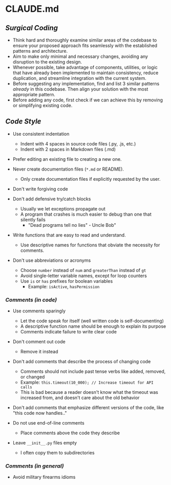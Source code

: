# CLAUDE.md

## *Surgical Coding*

- Think hard and thoroughly examine similar areas of the codebase to ensure your proposed approach fits seamlessly with the established patterns and architecture.
- Aim to make only minimal and necessary changes, avoiding any disruption to the existing design.
- Whenever possible, take advantage of components, utilities, or logic that have already been implemented to maintain consistency, reduce duplication, and streamline integration with the current system.
- Before suggesting any implementation, find and list 3 similar patterns *already* in this codebase. Then align your solution with the most appropriate pattern.
- Before adding any code, first check if we can achieve this by removing or simplifying existing code.

## *Code Style*

- Use consistent indentation
  - Indent with 4 spaces in source code files (.py, .js, etc.)
  - Indent with 2 spaces in Markdown files (.md)

- Prefer editing an existing file to creating a new one.
- Never create documentation files (`*.md` or README).
  - Only create documentation files if explicitly requested by the user.

- Don't write forgiving code
- Don't add defensive try/catch blocks
  - Usually we let exceptions propagate out
  - A program that crashes is much easier to debug than one that silently fails
    - "Dead programs tell no lies" - Uncle Bob"

- Write functions that are easy to read and understand.
  - Use descriptive names for functions that obviate the necessity for comments.

- Don't use abbreviations or acronyms
  - Choose `number` instead of `num` and `greaterThan` instead of `gt`
  - Avoid single-letter variable names, except for loop counters
  - Use `is` or `has` prefixes for boolean variables
    - Example: `isActive`, `hasPermission`

### *Comments (in code)*

- Use comments sparingly
  - Let the code speak for itself (well written code is self-documenting)
  - A descriptive function name should be enough to explain its purpose
  - Comments indicate failure to write clear code

- Don't comment out code
  - Remove it instead

- Don't add comments that describe the process of changing code
  - Comments should not include past tense verbs like added, removed, or changed
  - Example: `this.timeout(10_000); // Increase timeout for API calls`
  - This is bad because a reader doesn't know what the timeout was increased from, and doesn't care about the old behavior

- Don't add comments that emphasize different versions of the code, like "this code now handles.."
- Do not use end-of-line comments
  - Place comments above the code they describe
- Leave `__init__.py` files empty
  - I often copy them to subdirectories

### *Comments (in general)*

- Avoid military firearms idioms
